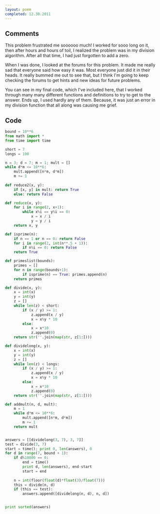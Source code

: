 ```yaml
---
layout: poem
completed: 12.30.2011
---
```


## Comments

This problem frustrated me soooooo much! I worked for sooo long on it, then
after hours and hours of toil, I realized the problem was in my division
algorithm. After all that time, I had just forgotten to add a zero.

When I was done, I looked at the forums for this problem. It made me really sad
that everyone said how easy it was. Most everyone just did it in their heads.
It really bummed me out to see that, but I think I'm going to keep checking the
forums to get hints and new ideas for future problems.

You can see in my final code, which I've included here, that I worked through
many many different functions and definitions to try to get to the answer. Ends
up, I used hardly any of them. Because, it was just an error in my division
function that all along was causing me grief.

## Code

```python
bound = 10**6
from math import *
from time import time

short = 7
longs = 100

n = 3; d = 7; m = 1; mult = []
while d*m <= 10**6:
	mult.append([n*m, d*m])
	m += 1
	
def reduce2(x, y):
	if [x, y] in mult: return True
	else: return False

def reduce(x, y):
	for i in range(2, x+1):
		while x%i == y%i == 0:
			x = x / i
			y = y / i
	return x, y

def isprime(n):
	if n == 1 or n == 0: return False
	for i in range(2, int(n**.5 + 1)):
		if n%i == 0: return False
	return True

def primeslist(bounds):
	primes = []
	for n in range(bounds+1):
		if isprime(n) == True: primes.append(n)
	return primes

def divide(x, y):
	x = int(x)
	y = int(y)
	z = []
	while len(z) < short:
		if (x / y) >= 1:
			z.append(x / y)
			x = x%y * 10
		else:
			x = x*10
			z.append(0)
	return str(''.join(map(str, z[1:])))

def dividelong(x, y):
	x = int(x)
	y = int(y)
	z = []
	while len(z) < longs:
		if (x / y) >= 1:
			z.append(x / y)
			x = x%y * 10
		else:
			x = x*10
			z.append(0)
	return str(''.join(map(str, z[1:])))

def addmult(n, d, mult):
	m = 1
	while d*m <= 10**6:
		mult.append([n*m, d*m])
		m += 1
	return mult


answers = [[dividelong(3, 7), 3, 7]]
test = divide(3, 7)
start = time(); print 0, len(answers), 0
for d in range(7, bound + 1):
	if d%10000 == 0:
		end = time()
		print d, len(answers), end-start
		start = end
	
	n = int(floor(float(d)*float(3)/float(7)))
	this = divide(n, d)
	if (this == test):
		answers.append([dividelong(n, d), n, d])
		

print sorted(answers)
```
